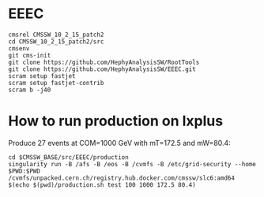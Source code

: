 # EEEC 

```
cmsrel CMSSW_10_2_15_patch2
cd CMSSW_10_2_15_patch2/src
cmsenv
git cms-init
git clone https://github.com/HephyAnalysisSW/RootTools
git clone https://github.com/HephyAnalysisSW/EEEC.git 
scram setup fastjet
scram setup fastjet-contrib
scram b -j40
```

# How to run production on lxplus
Produce 27 events at COM=1000 GeV with mT=172.5 and mW=80.4:
```
cd $CMSSW_BASE/src/EEEC/production
singularity run -B /afs -B /eos -B /cvmfs -B /etc/grid-security --home $PWD:$PWD /cvmfs/unpacked.cern.ch/registry.hub.docker.com/cmssw/slc6:amd64 $(echo $(pwd)/production.sh test 100 1000 172.5 80.4)

```
